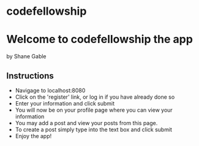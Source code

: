 # codefellowship

<h1>Welcome to codefellowship the app</h1><span>by Shane Gable</span>

<h2>Instructions</h2>
<ul>
<li>Navigage to localhost:8080</li>
<li>Click on the 'register' link, or log in if you have already done so</li>
<li>Enter your information and click submit</li>
<li>You will now be on your profile page where you can view your information</li>
<li>You may add a post and view your posts from this page.</li>
<li>To create a post simply type into the text box and click submit</li>
<li>Enjoy the app!</li>
<ul>